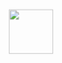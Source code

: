 <a id="readme-a"><a>

<!-- Project Header -->

<br /> 
<div align="center">
    <a href="https://github.com/github_username/repo_name">
        <img src="images/logo.png" alt"Logo" width="80" height="80">
    </a>

<h1 align="center" Python </h1>
